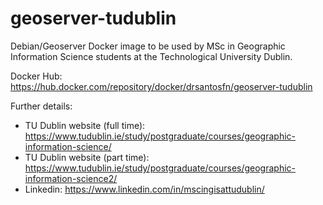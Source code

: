 # geoserver-tudublin
Debian/Geoserver Docker image to be used by MSc in Geographic Information Science students at the Technological University Dublin.  

Docker Hub: https://hub.docker.com/repository/docker/drsantosfn/geoserver-tudublin

Further details: 
  - TU Dublin website (full time): https://www.tudublin.ie/study/postgraduate/courses/geographic-information-science/
  - TU Dublin website (part time): https://www.tudublin.ie/study/postgraduate/courses/geographic-information-science2/
  - Linkedin: https://www.linkedin.com/in/mscingisattudublin/
